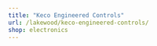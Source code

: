 ```yaml
---
title: "Keco Engineered Controls"
url: /lakewood/keco-engineered-controls/
shop: electronics
---
```

